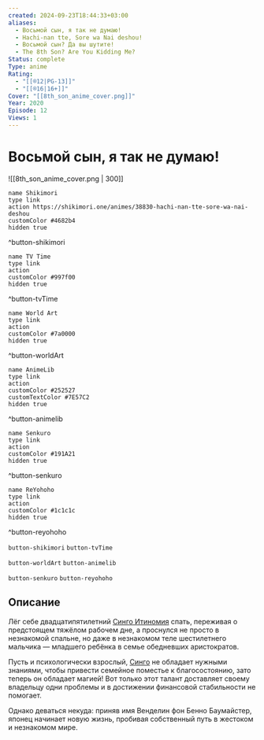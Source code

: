 ```yaml
---
created: 2024-09-23T18:44:33+03:00
aliases:
  - Восьмой сын, я так не думаю!
  - Hachi-nan tte, Sore wa Nai deshou!
  - Восьмой сын? Да вы шутите!
  - The 8th Son? Are You Kidding Me?
Status: complete
Type: anime
Rating:
  - "[[®️12|PG-13]]"
  - "[[®️16|16+]]"
Cover: "[[8th_son_anime_cover.png]]"
Year: 2020
Episode: 12
Views: 1
---
```


# Восьмой сын, я так не думаю!

![[8th_son_anime_cover.png | 300]]

```button
name Shikimori
type link
action https://shikimori.one/animes/38830-hachi-nan-tte-sore-wa-nai-deshou
customColor #4682b4
hidden true
```
^button-shikimori

```button
name TV Time
type link
action 
customColor #997f00
hidden true
```
^button-tvTime

```button
name World Art
type link
action 
customColor #7a0000
hidden true
```
^button-worldArt

```button
name AnimeLib
type link
action 
customColor #252527
customTextColor #7E57C2
hidden true
```
^button-animelib

```button
name Senkuro
type link
action 
customColor #191A21
hidden true
```
^button-senkuro

```button
name ReYohoho
type link
action 
customColor #1c1c1c
hidden true
```
^button-reyohoho



`button-shikimori` `button-tvTime`

`button-worldArt` `button-animelib`

`button-senkuro` `button-reyohoho`

## Описание

Лёг себе двадцатипятилетний [Синго Итиномия](https://shikimori.one/characters/128540-shingo-ichinomiya) спать, переживая о предстоящем тяжёлом рабочем дне, а проснулся не просто в незнакомой спальне, но даже в незнакомом теле шестилетнего мальчика — младшего ребёнка в семье обедневших аристократов.

Пусть и психологически взрослый, [Синго](https://shikimori.one/characters/128540-shingo-ichinomiya) не обладает нужными знаниями, чтобы привести семейное поместье к благосостоянию, зато теперь он обладает магией! Вот только этот талант доставляет своему владельцу одни проблемы и в достижении финансовой стабильности не помогает.

Однако деваться некуда: приняв имя Венделин фон Бенно Баумайстер, японец начинает новую жизнь, пробивая собственный путь в жестоком и незнакомом мире.
